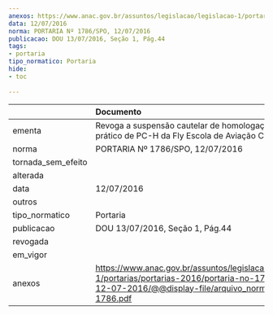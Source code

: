 ```yaml
---
anexos: https://www.anac.gov.br/assuntos/legislacao/legislacao-1/portarias/portarias-2016/portaria-no-1786-spo-12-07-2016/@@display-file/arquivo_norma/PA2016-1786.pdf
data: 12/07/2016
norma: PORTARIA Nº 1786/SPO, 12/07/2016
publicacao: DOU 13/07/2016, Seção 1, Pág.44
tags:
- portaria
tipo_normatico: Portaria
hide: 
- toc 
 
---
```


|                    | Documento                                                                                                                                                      |
|:-------------------|:---------------------------------------------------------------------------------------------------------------------------------------------------------------|
| ementa             | Revoga a suspensão cautelar de homologação de curso prático de PC-H da Fly Escola de Aviação Civil.                                                            |
| norma              | PORTARIA Nº 1786/SPO, 12/07/2016                                                                                                                               |
| tornada_sem_efeito |                                                                                                                                                                |
| alterada           |                                                                                                                                                                |
| data               | 12/07/2016                                                                                                                                                     |
| outros             |                                                                                                                                                                |
| tipo_normatico     | Portaria                                                                                                                                                       |
| publicacao         | DOU 13/07/2016, Seção 1, Pág.44                                                                                                                                |
| revogada           |                                                                                                                                                                |
| em_vigor           |                                                                                                                                                                |
| anexos             | https://www.anac.gov.br/assuntos/legislacao/legislacao-1/portarias/portarias-2016/portaria-no-1786-spo-12-07-2016/@@display-file/arquivo_norma/PA2016-1786.pdf |